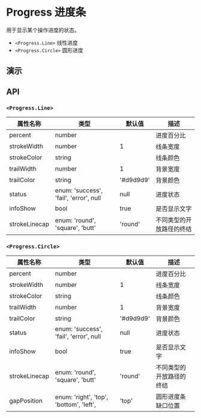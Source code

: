# Progress 进度条 [<i class="icon icon-edit2" ></i>](https://github.com/rsuite/rsuite.github.io/blob/master/src/components/progress/index.md)

用于显示某个操作进度的状态。

- `<Progress.Line>` 线性进度
- `<Progress.Circle>` 圆形进度



## 演示

<!--{demo}-->

## API

### `<Progress.Line>`
| 属性名称          | 类型                                      | 默认值       | 描述           |
|---------------|-----------------------------------------|-----------|--------------|
| percent       | number                                  |           | 进度百分比        |
| strokeWidth   | number                                  | 1         | 线条宽度         |
| strokeColor   | string                                  |           | 线条颜色         |
| trailWidth    | number                                  | 1         | 背景宽度         |
| trailColor    | string                                  | '#d9d9d9' | 背景颜色         |
| status        | enum: 'success', 'fail', 'error', null | null      | 进度状态         |
| infoShow      | bool                                    | true      | 是否显示文字       |
| strokeLinecap | enum:  'round', 'square', 'butt'       | 'round'   | 不同类型的开放路径的终结 |


### `<Progress.Circle>`

| 属性名称        | 类型                                       | 默认值   | 描述        |
|-------------|------------------------------------------|-------|-----------|
| percent       | number                                  |           | 进度百分比        |
| strokeWidth   | number                                  | 1         | 线条宽度         |
| strokeColor   | string                                  |           | 线条颜色         |
| trailWidth    | number                                  | 1         | 背景宽度         |
| trailColor    | string                                  | '#d9d9d9' | 背景颜色         |
| status        | enum: 'success', 'fail', 'error', null | null      | 进度状态         |
| infoShow      | bool                                    | true      | 是否显示文字       |
| strokeLinecap | enum:  'round', 'square', 'butt'       | 'round'   | 不同类型的开放路径的终结 |
| gapPosition | enum: 'right', 'top', 'bottom', 'left', | 'top' | 圆形进度条缺口位置 |

